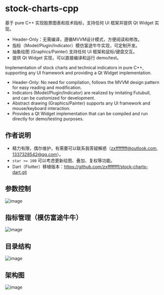 # stock-charts-cpp
基于 pure C++ 实现股票图表和技术指标，支持任何 UI 框架并提供 Qt Widget 实现。
- Header-Only：无需编译，遵循MVVM设计模式，方便阅读和修改。
- 指标（Model/Plugin/Indicator）模仿富途牛牛实现，可定制开发。
- 抽象绘图 (Graphics/Painter) 支持任何 UI 框架和鼠标/键盘交互。
- 提供 Qt Widget 实现，可以直接编译和运行 demo/test。

Implementation of stock charts and technical indicators in pure C++, supporting any UI framework and providing a Qt Widget implementation.

- Header-Only: No need for compilation, follows the MVVM design pattern for easy reading and modification.
- Indicators (Model/Plugin/Indicator) are realized by imitating Futubull, and can be customized for development.
- Abstract drawing (Graphics/Painter) supports any UI framework and mouse/keyboard interaction.
- Provides a Qt Widget implementation that can be compiled and run directly for demo/testing purposes.

## 作者说明
- 精力有限，偶尔维护，有需要可以联系我答疑解惑（zxffffffff@outlook.com, 1337328542@qq.com）。
- `star >= 100` 可以考虑更新绘图、叠加、复权等功能。
- Dart（Flutter）移植版本：https://github.com/zxffffffff/stock-charts-dart.git

## 参数控制
![image](https://github.com/zxffffffff/stock-charts-cpp/blob/main/doc/stock-chart-0.png)

## 指标管理（模仿富途牛牛）
![image](https://github.com/zxffffffff/stock-charts-cpp/blob/main/doc/stock-chart-1.png)

## 目录结构
![image](https://github.com/zxffffffff/stock-charts-cpp/blob/main/doc/stock-chart-src.png)

## 架构图
![image](https://github.com/zxffffffff/stock-charts-cpp/blob/main/doc/architecture.png)

